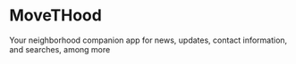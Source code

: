 # MoveTHood
Your neighborhood companion app for news, updates, contact information, and searches, among more  
